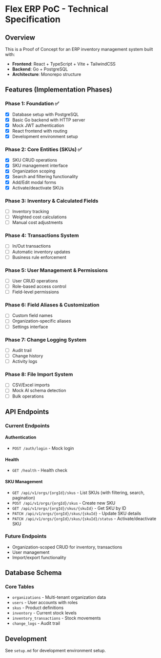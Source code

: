 # Flex ERP PoC - Technical Specification

## Overview
This is a Proof of Concept for an ERP inventory management system built with:
- **Frontend**: React + TypeScript + Vite + TailwindCSS
- **Backend**: Go + PostgreSQL
- **Architecture**: Monorepo structure

## Features (Implementation Phases)

### Phase 1: Foundation ✅
- [x] Database setup with PostgreSQL
- [x] Basic Go backend with HTTP server
- [x] Mock JWT authentication
- [x] React frontend with routing
- [x] Development environment setup

### Phase 2: Core Entities (SKUs) ✅
- [x] SKU CRUD operations
- [x] SKU management interface  
- [x] Organization scoping
- [x] Search and filtering functionality
- [x] Add/Edit modal forms
- [x] Activate/deactivate SKUs

### Phase 3: Inventory & Calculated Fields
- [ ] Inventory tracking
- [ ] Weighted cost calculations
- [ ] Manual cost adjustments

### Phase 4: Transactions System
- [ ] In/Out transactions
- [ ] Automatic inventory updates
- [ ] Business rule enforcement

### Phase 5: User Management & Permissions
- [ ] User CRUD operations
- [ ] Role-based access control
- [ ] Field-level permissions

### Phase 6: Field Aliases & Customization
- [ ] Custom field names
- [ ] Organization-specific aliases
- [ ] Settings interface

### Phase 7: Change Logging System
- [ ] Audit trail
- [ ] Change history
- [ ] Activity logs

### Phase 8: File Import System
- [ ] CSV/Excel imports
- [ ] Mock AI schema detection
- [ ] Bulk operations

## API Endpoints


### Current Endpoints

#### Authentication
- `POST /auth/login` - Mock login

#### Health
- `GET /health` - Health check

#### SKU Management
- `GET /api/v1/orgs/{orgId}/skus` - List SKUs (with filtering, search, pagination)
- `POST /api/v1/orgs/{orgId}/skus` - Create new SKU
- `GET /api/v1/orgs/{orgId}/skus/{skuId}` - Get SKU by ID
- `PATCH /api/v1/orgs/{orgId}/skus/{skuId}` - Update SKU details
- `PATCH /api/v1/orgs/{orgId}/skus/{skuId}/status` - Activate/deactivate SKU

### Future Endpoints
- Organization-scoped CRUD for inventory, transactions
- User management
- Import/export functionality

## Database Schema

### Core Tables
- `organizations` - Multi-tenant organization data
- `users` - User accounts with roles
- `skus` - Product definitions
- `inventory` - Current stock levels
- `inventory_transactions` - Stock movements
- `change_logs` - Audit trail

## Development

See `setup.md` for development environment setup.
